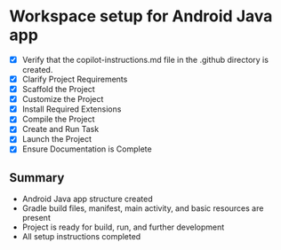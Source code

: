 
# Workspace setup for Android Java app

- [x] Verify that the copilot-instructions.md file in the .github directory is created.
- [x] Clarify Project Requirements
- [x] Scaffold the Project
- [x] Customize the Project
- [x] Install Required Extensions
- [x] Compile the Project
- [x] Create and Run Task
- [x] Launch the Project
- [x] Ensure Documentation is Complete

## Summary
- Android Java app structure created
- Gradle build files, manifest, main activity, and basic resources are present
- Project is ready for build, run, and further development
- All setup instructions completed

